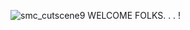 ![smc_cutscene9](https://github.com/user-attachments/assets/36d80118-6070-4ad4-8ece-c04c3559d9a1)
WELCOME FOLKS. . . !
